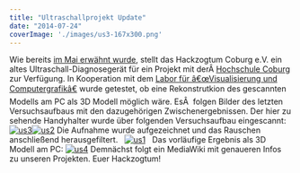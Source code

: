 ```yaml
---
title: "Ultraschallprojekt Update"
date: "2014-07-24"
coverImage: './images/us3-167x300.png'
---
```


Wie bereits [im Mai erwähnt wurde](https://hackzogtum-coburg.de/?p=351), stellt das Hackzogtum Coburg e.V. ein altes Ultraschall-Diagnosegerät für ein Projekt mit derÂ [Hochschule Coburg](http://www.hs-coburg.de/) zur Verfügung. In Kooperation mit dem [Labor für â€œVisualisierung und Computergrafikâ€](http://vclabor.awmw.org/index.php?title=Personen) wurde getestet, ob eine Rekonstrutkion des gescannten Modells am PC als 3D Modell möglich wäre. EsÂ  folgen Bilder des letzten Versuchsaufbaus mit den dazugehörigen Zwischenergebnissen. Der hier zu sehende Handyhalter wurde über folgenden Versuchsaufbau eingescannt: [![us3](../images/us3-167x300.png)](https://hackzogtum-coburg.de/wp-content/uploads/2014/07/us3.png)[![us2](../images/us2-300x224.png)](https://hackzogtum-coburg.de/wp-content/uploads/2014/07/us2.png) Die Aufnahme wurde aufgezeichnet und das Rauschen anschließend herausgefiltert.   [![us1](../images/us1-300x111.png)](https://hackzogtum-coburg.de/wp-content/uploads/2014/07/us1.png)   Das vorläufige Ergebnis als 3D Modell am PC: [![us4](../images/us4-300x208.png)](https://hackzogtum-coburg.de/wp-content/uploads/2014/07/us4.png) Demnächst folgt ein MediaWiki mit genaueren Infos zu unseren Projekten. Euer Hackzogtum!
